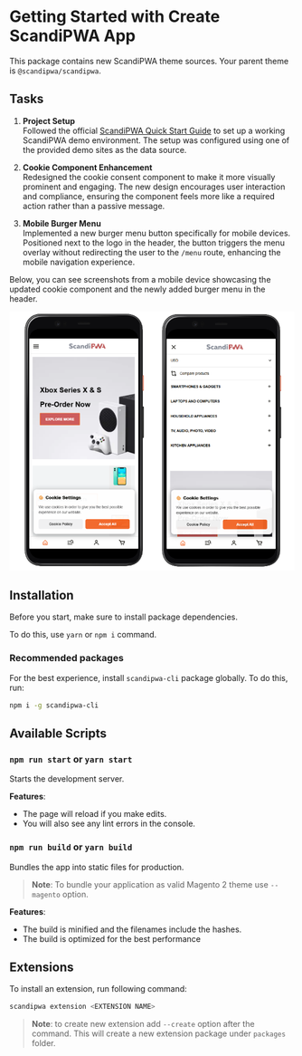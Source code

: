 # Getting Started with Create ScandiPWA App

This package contains new ScandiPWA theme sources. Your parent theme is `@scandipwa/scandipwa`.

## Tasks

1. **Project Setup**  
Followed the official [ScandiPWA Quick Start Guide](https://docs.scandipwa.com/quick-start-guide) to set up a working ScandiPWA demo environment. The setup was configured using one of the provided demo sites as the data source.

2. **Cookie Component Enhancement**  
Redesigned the cookie consent component to make it more visually prominent and engaging. The new design encourages user interaction and compliance, ensuring the component feels more like a required action rather than a passive message.

3. **Mobile Burger Menu**  
Implemented a new burger menu button specifically for mobile devices. Positioned next to the logo in the header, the button triggers the menu overlay without redirecting the user to the `/menu` route, enhancing the mobile navigation experience.

Below, you can see screenshots from a mobile device showcasing the updated cookie component and the newly added burger menu in the header.

![Screenshots](./screenshots.png)

## Installation

Before you start, make sure to install package dependencies.

To do this, use `yarn` or `npm i` command.

### Recommended packages

For the best experience, install `scandipwa-cli` package globally. To do this, run:

```bash
npm i -g scandipwa-cli
```

## Available Scripts

### `npm run start` or `yarn start`

Starts the development server.

**Features**:
- The page will reload if you make edits.
- You will also see any lint errors in the console.

### `npm run build` or `yarn build`

Bundles the app into static files for production.

> **Note**: To bundle your application as valid Magento 2 theme use `--magento` option.

**Features**:
- The build is minified and the filenames include the hashes.
- The build is optimized for the best performance

## Extensions

To install an extension, run following command:

```bash
scandipwa extension <EXTENSION NAME>
```

> **Note**: to create new extension add `--create` option after the command. This will create a new extension package under `packages` folder.


